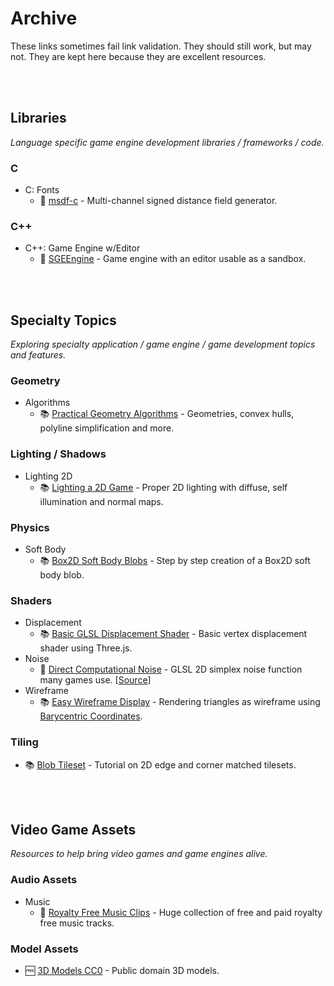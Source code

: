 <!-- markdown-link-check-disable -->

# Archive

These links sometimes fail link validation. They should still work, but may not. They are kept here because they are excellent resources.

<br />
<br />

## Libraries
_Language specific game engine development libraries / frameworks / code._

### C
- C: Fonts
    - 🎉 [msdf-c](https://github.com/solenum/msdf-c) - Multi-channel signed distance field generator.

### C++
- C++: Game Engine w/Editor
    - 🎉 [SGEEngine](https://github.com/ongamex/SGEEngine) - Game engine with an editor usable as a sandbox.

<br />
<br />

## Specialty Topics
_Exploring specialty application / game engine / game development topics and features._

### Geometry
- Algorithms
    - 📚 [Practical Geometry Algorithms](http://geomalgorithms.com/index.html) - Geometries, convex hulls, polyline simplification and more.

### Lighting / Shadows
- Lighting 2D
    - 📚 [Lighting a 2D Game](http://www.wholehog-games.com/devblog/2013/06/07/lighting-in-a-2d-game/) - Proper 2D lighting with diffuse, self illumination and normal maps.

### Physics
- Soft Body
    - 📚 [Box2D Soft Body Blobs](https://www.emanueleferonato.com/2012/09/21/step-by-step-creation-of-a-box2d-soft-body-blob/) - Step by step creation of a Box2D soft body blob.

### Shaders
- Displacement
    - 📚 [Basic GLSL Displacement Shader](http://benchung.com/basic-glsl-displacement-shader-three-js/) - Basic vertex displacement shader using Three.js.
- Noise
    - 🎉 [Direct Computational Noise](https://weber.itn.liu.se/~stegu/jgt2011/supplement.pdf) - GLSL 2D simplex noise function many games use. [[Source](https://github.com/ashima/webgl-noise/)]
- Wireframe
    - 📚 [Easy Wireframe Display](https://web.archive.org/web/20190220052115/http://codeflow.org/entries/2012/aug/02/easy-wireframe-display-with-barycentric-coordinates/) - Rendering triangles as wireframe using [Barycentric Coordinates](https://en.wikipedia.org/wiki/Barycentric_coordinate_system).

### Tiling
- 📚 [Blob Tileset](http://www.cr31.co.uk/stagecast/wang/blob.html) - Tutorial on 2D edge and corner matched tilesets.

<br />
<br />

## Video Game Assets
_Resources to help bring video games and game engines alive._

### Audio Assets
- Music
    - 💸 [Royalty Free Music Clips](https://www.royaltyfreemusicclips.com/pir/free_music_loops.shtml) - Huge collection of free and paid royalty free music tracks.

### Model Assets
- 🆓 [3D Models CC0](https://www.3dmodelscc0.com) - Public domain 3D models.

<br />
<br />
